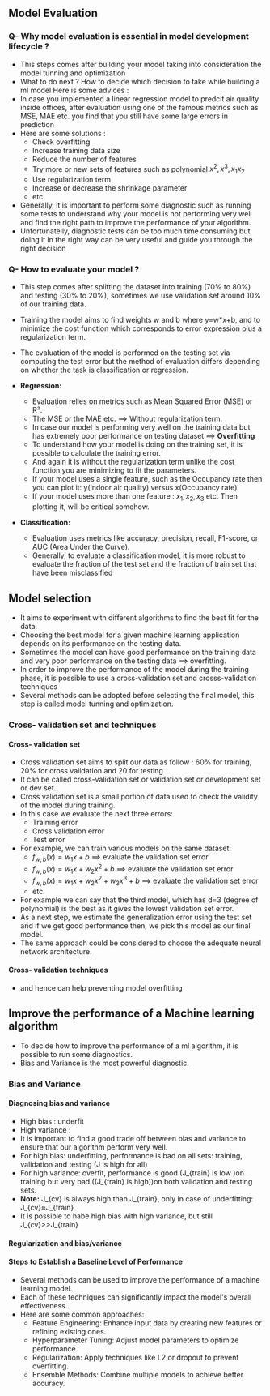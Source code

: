 ## Model Evaluation
### Q- Why model evaluation is essential in model development lifecycle ?
- This steps comes after building your model taking into consideration the model tunning and optimization
- What to do next ?  How to decide which decision to take while building a ml model
Here is some advices :
 - In case you implemented a linear regression model to predcit air quality inside offices, after evaluation using one of the famous metrics such as MSE, MAE etc. you find that you still have some large errors in prediction
 - Here are some solutions :
   - Check overfitting 
   - Increase training data size
   - Reduce the number of features
   - Try more or new sets of features such as polynomial $x^2, x^3, x_1x_2$
   - Use regularization term
   - Increase or decrease the shrinkage parameter
   - etc.
- Generally, it is important to perform some diagnostic such as running some tests to understand why your model is not performing very well and find the right path to improve the performance of your algorithm.
- Unfortunatelly, diagnostic tests can be too much time consuming but doing it in the right way can be very useful and guide you through the right decision

### Q- How to evaluate your model ?
- This step comes after splitting the dataset into training (70% to 80%) and testing (30% to 20%), sometimes we use validation set around 10% of our training data.
- Training the model aims to find weights w and b where y=w*x+b, and to minimize the cost function which corresponds to error expression plus a regularization term.
- The evaluation of the model is performed on the testing set via computing the test error but the method of evaluation differs depending on whether the task is classification or regression.
- **Regression:**
  - Evaluation relies on metrics such as Mean Squared Error (MSE) or R². 
  - The MSE or the MAE etc. ==> Without regularization term.
  - In case our model is performing very well on the training data but has extremely poor performance on testing dataset ==> **Overfitting**
  - To understand how your model is doing on the training set, it is possible to calculate the training error.
  - And again it is without the regularization term unlike the cost function you are minimizing to fit the parameters.
  - If your model uses a single feature, such as the Occupancy rate then you can plot it: y(indoor air quality) versus x(Occupancy rate).
  - If your model uses more than one feature : $x_1, x_2, x_3$ etc. Then plotting it, will be critical somehow.

- **Classification:**
  - Evaluation uses metrics like accuracy, precision, recall, F1-score, or AUC (Area Under the Curve).
  - Generally, to evaluate a classification model, it is more robust to evaluate the fraction of the test set and the fraction of train set that have been misclassified

## Model selection 
- It aims to experiment with different algorithms to find the best fit for the data.
- Choosing the best model for a given machine learning application depends on its performance on the testing data.
- Sometimes the model can have good performance on the training data and very poor performance on the testing data ==> overfitting.
- In order to improve the performance of the model during the training phase, it is possible to use a cross-validation set and crosss-validation techniques  
- Several methods can be adopted before selecting the final model, this step is called model tunning and optimization.

### Cross- validation set and techniques
#### Cross- validation set
- Cross validation set aims to split our data as follow : 60% for training, 20% for cross validation and 20 for testing
- It can be called cross-validation set or validation set or development set or dev set.
- Cross validation set is a small portion of data used to check the validity of the model during training.
- In this case we evaluate the next three errors:
  - Training error
  - Cross validation error
  - Test error
- For example, we can train various models on the same dataset:
  - $f_{w,b}(x)  = w_1x +b$ ==> evaluate the validation set error
  - $f_{w,b}(x)  = w_1x + w_2x^2 + b$ ==> evaluate the validation set error
  - $f_{w,b}(x)  = w_1x +w_2x^2+ w_3x^3+ b$ ==> evaluate the validation set error
  - etc.
- For example we can say that the third model, which has d=3 (degree of polynomial) is the best as it gives the lowest validation set error.
- As a next step, we estimate the generalization error using the test set and if we get good performance then, we pick this model as our final model.
- The same approach could be considered to choose the adequate neural network architecture.

#### Cross- validation techniques
- and hence can help preventing model overfitting

## Improve the performance of a Machine learning algorithm
- To decide how to improve the performance of a ml algorithm, it is possible to run some diagnostics.
- Bias and Variance is the most powerful diagnostic.

### Bias and Variance
#### Diagnosing bias and variance 
- High bias : underfit
- High variance : 
- It is important to find a good trade off between bias and variance to ensure that our algorithm perform very well.
- For high bias: underfitting, performance is bad on all sets: training, validation and testing (J is high for all)
- For high variance: overfit, performance is good (J_{train} is low )on training but very bad ((J_{train} is high))on both validation and testing sets.
- **Note:** J_{cv} is always high than J_{train}, only in case of underfitting: J_{cv}≈J_{train}
- It is possible to habe high bias with high variance, but still J_{cv}>>J_{train}
  
#### Regularization and bias/variance

#### Steps to Establish a Baseline Level of Performance





- Several methods can be used to improve the performance of a machine learning model.
- Each of these techniques can significantly impact the model's overall effectiveness.
- Here are some common approaches:
  - Feature Engineering: Enhance input data by creating new features or refining existing ones.
  - Hyperparameter Tuning: Adjust model parameters to optimize performance.
  - Regularization: Apply techniques like L2 or dropout to prevent overfitting.
  - Ensemble Methods: Combine multiple models to achieve better accuracy.
